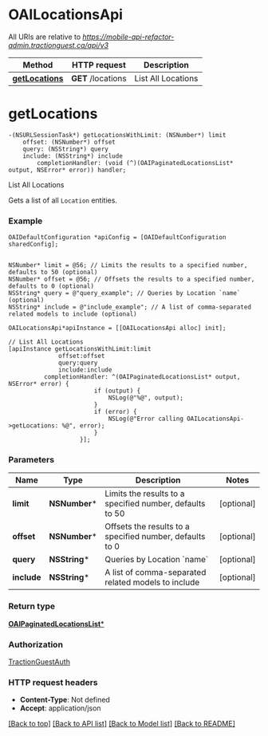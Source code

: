 # OAILocationsApi

All URIs are relative to *https://mobile-api-refactor-admin.tractionguest.ca/api/v3*

Method | HTTP request | Description
------------- | ------------- | -------------
[**getLocations**](OAILocationsApi.md#getlocations) | **GET** /locations | List All Locations


# **getLocations**
```objc
-(NSURLSessionTask*) getLocationsWithLimit: (NSNumber*) limit
    offset: (NSNumber*) offset
    query: (NSString*) query
    include: (NSString*) include
        completionHandler: (void (^)(OAIPaginatedLocationsList* output, NSError* error)) handler;
```

List All Locations

Gets a list of all `Location` entities.

### Example 
```objc
OAIDefaultConfiguration *apiConfig = [OAIDefaultConfiguration sharedConfig];


NSNumber* limit = @56; // Limits the results to a specified number, defaults to 50 (optional)
NSNumber* offset = @56; // Offsets the results to a specified number, defaults to 0 (optional)
NSString* query = @"query_example"; // Queries by Location `name` (optional)
NSString* include = @"include_example"; // A list of comma-separated related models to include (optional)

OAILocationsApi*apiInstance = [[OAILocationsApi alloc] init];

// List All Locations
[apiInstance getLocationsWithLimit:limit
              offset:offset
              query:query
              include:include
          completionHandler: ^(OAIPaginatedLocationsList* output, NSError* error) {
                        if (output) {
                            NSLog(@"%@", output);
                        }
                        if (error) {
                            NSLog(@"Error calling OAILocationsApi->getLocations: %@", error);
                        }
                    }];
```

### Parameters

Name | Type | Description  | Notes
------------- | ------------- | ------------- | -------------
 **limit** | **NSNumber***| Limits the results to a specified number, defaults to 50 | [optional] 
 **offset** | **NSNumber***| Offsets the results to a specified number, defaults to 0 | [optional] 
 **query** | **NSString***| Queries by Location &#x60;name&#x60; | [optional] 
 **include** | **NSString***| A list of comma-separated related models to include | [optional] 

### Return type

[**OAIPaginatedLocationsList***](OAIPaginatedLocationsList.md)

### Authorization

[TractionGuestAuth](../README.md#TractionGuestAuth)

### HTTP request headers

 - **Content-Type**: Not defined
 - **Accept**: application/json

[[Back to top]](#) [[Back to API list]](../README.md#documentation-for-api-endpoints) [[Back to Model list]](../README.md#documentation-for-models) [[Back to README]](../README.md)

